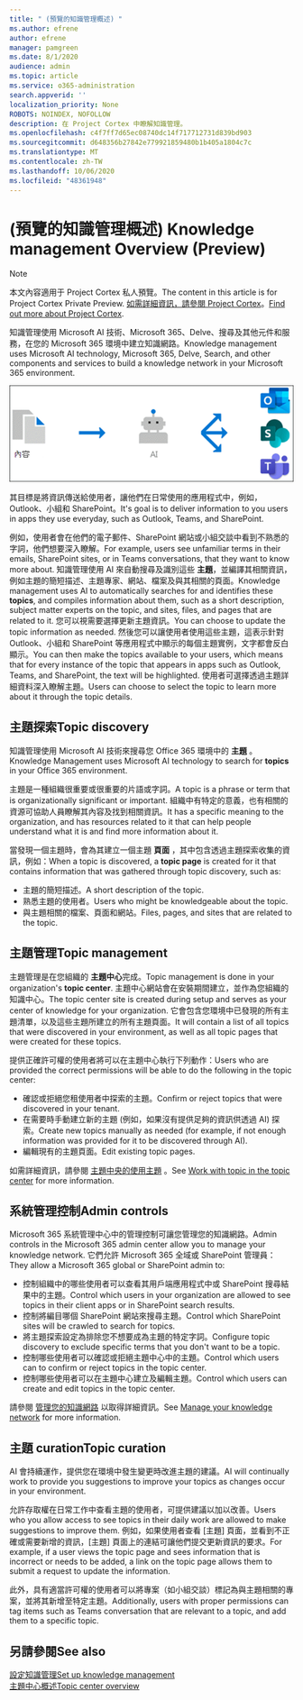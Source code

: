 ```yaml
---
title: " (預覽的知識管理概述) "
ms.author: efrene
author: efrene
manager: pamgreen
ms.date: 8/1/2020
audience: admin
ms.topic: article
ms.service: o365-administration
search.appverid: ''
localization_priority: None
ROBOTS: NOINDEX, NOFOLLOW
description: 在 Project Cortex 中瞭解知識管理。
ms.openlocfilehash: c4f7ff7d65ec08740dc14f717712731d839bd903
ms.sourcegitcommit: d648356b27842e779921859480b1b405a1804c7c
ms.translationtype: MT
ms.contentlocale: zh-TW
ms.lasthandoff: 10/06/2020
ms.locfileid: "48361948"
---
```

# <a name="knowledge-management-overview-preview"></a><span data-ttu-id="f3c85-103"> (預覽的知識管理概述) </span><span class="sxs-lookup"><span data-stu-id="f3c85-103">Knowledge management Overview (Preview)</span></span>

> [!Note] 
> <span data-ttu-id="f3c85-104">本文內容適用于 Project Cortex 私人預覽。</span><span class="sxs-lookup"><span data-stu-id="f3c85-104">The content in this article is for Project Cortex Private Preview.</span></span> <span data-ttu-id="f3c85-105">[如需詳細資訊，請參閱 Project Cortex](https://aka.ms/projectcortex)。</span><span class="sxs-lookup"><span data-stu-id="f3c85-105">[Find out more about Project Cortex](https://aka.ms/projectcortex).</span></span>

<span data-ttu-id="f3c85-106">知識管理使用 Microsoft AI 技術、Microsoft 365、Delve、搜尋及其他元件和服務，在您的 Microsoft 365 環境中建立知識網路。</span><span class="sxs-lookup"><span data-stu-id="f3c85-106">Knowledge management uses Microsoft AI technology, Microsoft 365, Delve, Search, and other components and services to build a knowledge network in your Microsoft 365 environment.</span></span> 

   ![知識管理流程](../media/content-understanding/knowledge-management-flowchart.png) </br> 

<span data-ttu-id="f3c85-108">其目標是將資訊傳送給使用者，讓他們在日常使用的應用程式中，例如，Outlook、小組和 SharePoint。</span><span class="sxs-lookup"><span data-stu-id="f3c85-108">It's goal is to deliver information to you users in apps they use everyday, such as Outlook, Teams, and SharePoint.</span></span>

<span data-ttu-id="f3c85-109">例如，使用者會在他們的電子郵件、SharePoint 網站或小組交談中看到不熟悉的字詞，他們想要深入瞭解。</span><span class="sxs-lookup"><span data-stu-id="f3c85-109">For example, users see unfamiliar terms in their emails, SharePoint sites, or in Teams conversations, that they want to know more about.</span></span> <span data-ttu-id="f3c85-110">知識管理使用 AI 來自動搜尋及識別這些 **主題**，並編譯其相關資訊，例如主題的簡短描述、主題專家、網站、檔案及與其相關的頁面。</span><span class="sxs-lookup"><span data-stu-id="f3c85-110">Knowledge management uses AI to automatically searches for and identifies these **topics**, and compiles information about them, such as a short description, subject matter experts on the topic, and sites, files, and pages that are related to it.</span></span> <span data-ttu-id="f3c85-111">您可以視需要選擇更新主題資訊。</span><span class="sxs-lookup"><span data-stu-id="f3c85-111">You can choose to update the topic information as needed.</span></span> <span data-ttu-id="f3c85-112">然後您可以讓使用者使用這些主題，這表示針對 Outlook、小組和 SharePoint 等應用程式中顯示的每個主題實例，文字都會反白顯示。</span><span class="sxs-lookup"><span data-stu-id="f3c85-112">You can then make the topics available to your users, which means that for every instance of the topic that appears in apps such as Outlook, Teams, and SharePoint, the text will be highlighted.</span></span> <span data-ttu-id="f3c85-113">使用者可選擇透過主題詳細資料深入瞭解主題。</span><span class="sxs-lookup"><span data-stu-id="f3c85-113">Users can choose to select the topic to learn more about it through the topic details.</span></span>


## <a name="topic-discovery"></a><span data-ttu-id="f3c85-114">主題探索</span><span class="sxs-lookup"><span data-stu-id="f3c85-114">Topic discovery</span></span>

<span data-ttu-id="f3c85-115">知識管理使用 Microsoft AI 技術來搜尋您 Office 365 環境中的 **主題** 。</span><span class="sxs-lookup"><span data-stu-id="f3c85-115">Knowledge Management uses Microsoft AI technology to search for **topics** in your Office 365 environment.</span></span>

<span data-ttu-id="f3c85-116">主題是一種組織很重要或很重要的片語或字詞。</span><span class="sxs-lookup"><span data-stu-id="f3c85-116">A topic is a phrase or term that is organizationally significant or important.</span></span> <span data-ttu-id="f3c85-117">組織中有特定的意義，也有相關的資源可協助人員瞭解其內容及找到相關資訊。</span><span class="sxs-lookup"><span data-stu-id="f3c85-117">It has a specific meaning to the organization, and has resources related to it that can help people understand what it is and find more information about it.</span></span>

<span data-ttu-id="f3c85-118">當發現一個主題時，會為其建立一個主題 **頁面** ，其中包含透過主題探索收集的資訊，例如：</span><span class="sxs-lookup"><span data-stu-id="f3c85-118">When a topic is discovered, a **topic page** is created for it that contains information that was gathered through topic discovery, such as:</span></span>

- <span data-ttu-id="f3c85-119">主題的簡短描述。</span><span class="sxs-lookup"><span data-stu-id="f3c85-119">A short description of the topic.</span></span>
- <span data-ttu-id="f3c85-120">熟悉主題的使用者。</span><span class="sxs-lookup"><span data-stu-id="f3c85-120">Users who might be knowledgeable about the topic.</span></span>
- <span data-ttu-id="f3c85-121">與主題相關的檔案、頁面和網站。</span><span class="sxs-lookup"><span data-stu-id="f3c85-121">Files, pages, and sites that are related to the topic.</span></span>


## <a name="topic-management"></a><span data-ttu-id="f3c85-122">主題管理</span><span class="sxs-lookup"><span data-stu-id="f3c85-122">Topic management</span></span>

<span data-ttu-id="f3c85-123">主題管理是在您組織的 **主題中心**完成。</span><span class="sxs-lookup"><span data-stu-id="f3c85-123">Topic management is done in your organization's **topic center**.</span></span> <span data-ttu-id="f3c85-124">主題中心網站會在安裝期間建立，並作為您組織的知識中心。</span><span class="sxs-lookup"><span data-stu-id="f3c85-124">The topic center site is created during setup and serves as your center of knowledge for your organization.</span></span> <span data-ttu-id="f3c85-125">它會包含您環境中已發現的所有主題清單，以及這些主題所建立的所有主題頁面。</span><span class="sxs-lookup"><span data-stu-id="f3c85-125">It will contain a list of all topics that were discovered in your environment, as well as all topic pages that were created for these topics.</span></span> 

<span data-ttu-id="f3c85-126">提供正確許可權的使用者將可以在主題中心執行下列動作：</span><span class="sxs-lookup"><span data-stu-id="f3c85-126">Users who are provided the correct permissions will be able to do the following in the topic center:</span></span>

- <span data-ttu-id="f3c85-127">確認或拒絕您租使用者中探索的主題。</span><span class="sxs-lookup"><span data-stu-id="f3c85-127">Confirm or reject topics that were discovered in your tenant.</span></span>
- <span data-ttu-id="f3c85-128">在需要時手動建立新的主題 (例如，如果沒有提供足夠的資訊供透過 AI) 探索。</span><span class="sxs-lookup"><span data-stu-id="f3c85-128">Create new topics manually as needed (for example, if not enough information was provided for it to be discovered through AI).</span></span>
- <span data-ttu-id="f3c85-129">編輯現有的主題頁面。</span><span class="sxs-lookup"><span data-stu-id="f3c85-129">Edit existing topic pages.</span></span></br>

<span data-ttu-id="f3c85-130">如需詳細資訊，請參閱 [主題中央的使用主題](work-with-topics.md) 。</span><span class="sxs-lookup"><span data-stu-id="f3c85-130">See [Work with topic in the topic center](work-with-topics.md) for more information.</span></span>  


## <a name="admin-controls"></a><span data-ttu-id="f3c85-131">系統管理控制</span><span class="sxs-lookup"><span data-stu-id="f3c85-131">Admin controls</span></span>

<span data-ttu-id="f3c85-132">Microsoft 365 系統管理中心中的管理控制可讓您管理您的知識網路。</span><span class="sxs-lookup"><span data-stu-id="f3c85-132">Admin controls in the Microsoft 365 admin center  allow you to manage your knowledge network.</span></span> <span data-ttu-id="f3c85-133">它們允許 Microsoft 365 全域或 SharePoint 管理員：</span><span class="sxs-lookup"><span data-stu-id="f3c85-133">They allow a Microsoft 365 global or SharePoint admin to:</span></span>

- <span data-ttu-id="f3c85-134">控制組織中的哪些使用者可以查看其用戶端應用程式中或 SharePoint 搜尋結果中的主題。</span><span class="sxs-lookup"><span data-stu-id="f3c85-134">Control which users in your organization are allowed to see topics in their client apps or in SharePoint search results.</span></span>
- <span data-ttu-id="f3c85-135">控制將編目哪個 SharePoint 網站來搜尋主題。</span><span class="sxs-lookup"><span data-stu-id="f3c85-135">Control which SharePoint sites will be crawled to search for topics.</span></span>
- <span data-ttu-id="f3c85-136">將主題探索設定為排除您不想要成為主題的特定字詞。</span><span class="sxs-lookup"><span data-stu-id="f3c85-136">Configure topic discovery to exclude specific terms that you don't want to be a topic.</span></span>
- <span data-ttu-id="f3c85-137">控制哪些使用者可以確認或拒絕主題中心中的主題。</span><span class="sxs-lookup"><span data-stu-id="f3c85-137">Control which users can to confirm or reject topics in the topic center.</span></span>
- <span data-ttu-id="f3c85-138">控制哪些使用者可以在主題中心建立及編輯主題。</span><span class="sxs-lookup"><span data-stu-id="f3c85-138">Control which users can create and edit topics in the topic center.</span></span>

<span data-ttu-id="f3c85-139">請參閱 [管理您的知識網路](manage-knowledge-network.md) 以取得詳細資訊。</span><span class="sxs-lookup"><span data-stu-id="f3c85-139">See [Manage your knowledge network](manage-knowledge-network.md) for more information.</span></span> 

## <a name="topic-curation"></a><span data-ttu-id="f3c85-140">主題 curation</span><span class="sxs-lookup"><span data-stu-id="f3c85-140">Topic curation</span></span>

<span data-ttu-id="f3c85-141">AI 會持續運作，提供您在環境中發生變更時改進主題的建議。</span><span class="sxs-lookup"><span data-stu-id="f3c85-141">AI will continually work to provide you suggestions to improve your topics as changes occur in your environment.</span></span>

<span data-ttu-id="f3c85-142">允許存取權在日常工作中查看主題的使用者，可提供建議以加以改善。</span><span class="sxs-lookup"><span data-stu-id="f3c85-142">Users who you allow access to see topics in their daily work are allowed to make suggestions to improve them.</span></span> <span data-ttu-id="f3c85-143">例如，如果使用者查看 [主題] 頁面，並看到不正確或需要新增的資訊，[主題] 頁面上的連結可讓他們提交更新資訊的要求。</span><span class="sxs-lookup"><span data-stu-id="f3c85-143">For example, if a user views the topic page and sees information that is incorrect or needs to be added, a link on the topic page allows them to submit a request to update the information.</span></span>

<span data-ttu-id="f3c85-144">此外，具有適當許可權的使用者可以將專案（如小組交談）標記為與主題相關的專案，並將其新增至特定主題。</span><span class="sxs-lookup"><span data-stu-id="f3c85-144">Additionally, users with proper permissions can tag items such as Teams conversation that are relevant to a topic, and add them to a specific topic.</span></span>




## <a name="see-also"></a><span data-ttu-id="f3c85-145">另請參閱</span><span class="sxs-lookup"><span data-stu-id="f3c85-145">See also</span></span>
[<span data-ttu-id="f3c85-146">設定知識管理</span><span class="sxs-lookup"><span data-stu-id="f3c85-146">Set up knowledge management</span></span>](set-up-knowledge-network.md)</br>
[<span data-ttu-id="f3c85-147">主題中心概述</span><span class="sxs-lookup"><span data-stu-id="f3c85-147">Topic center overview</span></span>](topic-center-overview.md)
